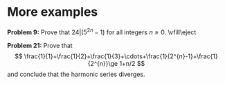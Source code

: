 # More examples

**Problem 9:** Prove that $24|(5^{2n}-1)$ for all integers $n\ge 0$.
\vfill\eject

**Problem 21:** Prove that
$$
\frac{1}{1}+\frac{1}{2}+\frac{1}{3}+\cdots+\frac{1}{2^{n}-1}+\frac{1}{2^{n}}\ge 1+n/2
$$
and conclude that the harmonic series diverges.
